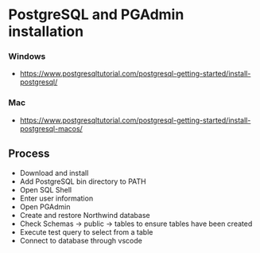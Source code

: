 # PostgreSQL and PGAdmin installation

### Windows
- https://www.postgresqltutorial.com/postgresql-getting-started/install-postgresql/

### Mac
- https://www.postgresqltutorial.com/postgresql-getting-started/install-postgresql-macos/

## Process
- Download and install
- Add PostgreSQL bin directory to PATH
- Open SQL Shell
- Enter user information
- Open PGAdmin
- Create and restore Northwind database
- Check Schemas -> public -> tables to ensure tables have been created
- Execute test query to select from a table
- Connect to database through vscode
